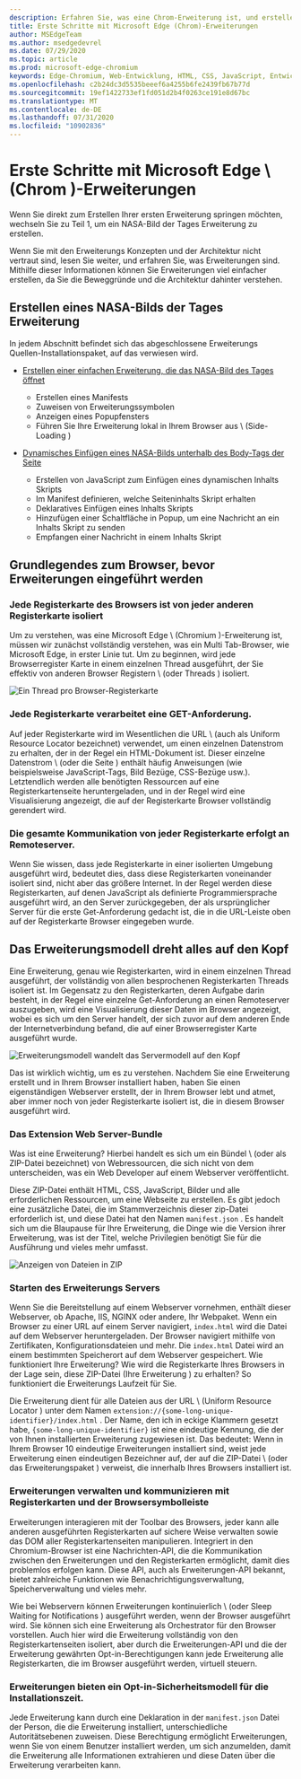 ```yaml
---
description: Erfahren Sie, was eine Chrom-Erweiterung ist, und erstellen Sie eine vollständige Bildanzeige Erweiterung, die Optionen, Inhalts Injektion, hintergrundskripts, Speicher und vieles mehr umfasst.
title: Erste Schritte mit Microsoft Edge (Chrom)-Erweiterungen
author: MSEdgeTeam
ms.author: msedgedevrel
ms.date: 07/29/2020
ms.topic: article
ms.prod: microsoft-edge-chromium
keywords: Edge-Chromium, Web-Entwicklung, HTML, CSS, JavaScript, Entwickler, Erweiterungen
ms.openlocfilehash: c2b24dc3d5535beeef6a4255b6fe2439fb67b77d
ms.sourcegitcommit: 19ef1422733ef1fd051d2b4f0263ce191e8d67bc
ms.translationtype: MT
ms.contentlocale: de-DE
ms.lasthandoff: 07/31/2020
ms.locfileid: "10902836"
---
```

# Erste Schritte mit Microsoft Edge \ (Chrom \)-Erweiterungen  

Wenn Sie direkt zum Erstellen Ihrer ersten Erweiterung springen möchten, wechseln Sie zu Teil 1, um ein NASA-Bild der Tages Erweiterung zu erstellen.  

Wenn Sie mit den Erweiterungs Konzepten und der Architektur nicht vertraut sind, lesen Sie weiter, und erfahren Sie, was Erweiterungen sind.  Mithilfe dieser Informationen können Sie Erweiterungen viel einfacher erstellen, da Sie die Beweggründe und die Architektur dahinter verstehen.  

## Erstellen eines NASA-Bilds der Tages Erweiterung  

In jedem Abschnitt befindet sich das abgeschlossene Erweiterungs Quellen-Installationspaket, auf das verwiesen wird.  

*   [Erstellen einer einfachen Erweiterung, die das NASA-Bild des Tages öffnet](part1-simple-extension.md)  
    *   Erstellen eines Manifests  
    *   Zuweisen von Erweiterungssymbolen  
    *   Anzeigen eines Popupfensters  
    *   Führen Sie Ihre Erweiterung lokal in Ihrem Browser aus \ (Side-Loading \)  

*   [Dynamisches Einfügen eines NASA-Bilds unterhalb des Body-Tags der Seite](part2-content-scripts.md)  
    *   Erstellen von JavaScript zum Einfügen eines dynamischen Inhalts Skripts  
    *   Im Manifest definieren, welche Seiteninhalts Skript erhalten  
    *   Deklaratives Einfügen eines Inhalts Skripts  
    *   Hinzufügen einer Schaltfläche in Popup, um eine Nachricht an ein Inhalts Skript zu senden  
    *   Empfangen einer Nachricht in einem Inhalts Skript  

## Grundlegendes zum Browser, bevor Erweiterungen eingeführt werden  

### Jede Registerkarte des Browsers ist von jeder anderen Registerkarte isoliert  

Um zu verstehen, was eine Microsoft Edge \ (Chromium \)-Erweiterung ist, müssen wir zunächst vollständig verstehen, was ein Multi Tab-Browser, wie Microsoft Edge, in erster Linie tut.  Um zu beginnen, wird jede Browserregister Karte in einem einzelnen Thread ausgeführt, der Sie effektiv von anderen Browser Registern \ (oder Threads \) isoliert.  

![Ein Thread pro Browser-Registerkarte](media/index-image1-browsertabs.png)  

### Jede Registerkarte verarbeitet eine GET-Anforderung.  

Auf jeder Registerkarte wird im Wesentlichen die URL \ (auch als Uniform Resource Locator bezeichnet) verwendet, um einen einzelnen Datenstrom zu erhalten, der in der Regel ein HTML-Dokument ist.  Dieser einzelne Datenstrom \ (oder die Seite \) enthält häufig Anweisungen (wie beispielsweise JavaScript-Tags, Bild Bezüge, CSS-Bezüge usw.).  Letztendlich werden alle benötigten Ressourcen auf eine Registerkartenseite heruntergeladen, und in der Regel wird eine Visualisierung angezeigt, die auf der Registerkarte Browser vollständig gerendert wird.  

### Die gesamte Kommunikation von jeder Registerkarte erfolgt an Remoteserver.  

Wenn Sie wissen, dass jede Registerkarte in einer isolierten Umgebung ausgeführt wird, bedeutet dies, dass diese Registerkarten voneinander isoliert sind, nicht aber das größere Internet.  In der Regel werden diese Registerkarten, auf denen JavaScript als definierte Programmiersprache ausgeführt wird, an den Server zurückgegeben, der als ursprünglicher Server für die erste Get-Anforderung gedacht ist, die in die URL-Leiste oben auf der Registerkarte Browser eingegeben wurde.  

## Das Erweiterungsmodell dreht alles auf den Kopf  

Eine Erweiterung, genau wie Registerkarten, wird in einem einzelnen Thread ausgeführt, der vollständig von allen besprochenen Registerkarten Threads isoliert ist.  Im Gegensatz zu den Registerkarten, deren Aufgabe darin besteht, in der Regel eine einzelne Get-Anforderung an einen Remoteserver auszugeben, wird eine Visualisierung dieser Daten im Browser angezeigt, wobei es sich um den Server handelt, der sich zuvor auf dem anderen Ende der Internetverbindung befand, die auf einer Browserregister Karte ausgeführt wurde.  

![Erweiterungsmodell wandelt das Servermodell auf den Kopf](media/index-image3-upsidedown.png)  

Das ist wirklich wichtig, um es zu verstehen.  Nachdem Sie eine Erweiterung erstellt und in Ihrem Browser installiert haben, haben Sie einen eigenständigen Webserver erstellt, der in Ihrem Browser lebt und atmet, aber immer noch von jeder Registerkarte isoliert ist, die in diesem Browser ausgeführt wird.  

### Das Extension Web Server-Bundle  

Was ist eine Erweiterung? Hierbei handelt es sich um ein Bündel \ (oder als ZIP-Datei bezeichnet) von Webressourcen, die sich nicht von dem unterscheiden, was ein Web Developer auf einem Webserver veröffentlicht.  

Diese ZIP-Datei enthält HTML, CSS, JavaScript, Bilder und alle erforderlichen Ressourcen, um eine Webseite zu erstellen.  Es gibt jedoch eine zusätzliche Datei, die im Stammverzeichnis dieser zip-Datei erforderlich ist, und diese Datei hat den Namen `manifest.json` .  Es handelt sich um die Blaupause für Ihre Erweiterung, die Dinge wie die Version ihrer Erweiterung, was ist der Titel, welche Privilegien benötigt Sie für die Ausführung und vieles mehr umfasst.  

![Anzeigen von Dateien in ZIP](media/index-image5-filemanager-view.png)  

### Starten des Erweiterungs Servers  

Wenn Sie die Bereitstellung auf einem Webserver vornehmen, enthält dieser Webserver, ob Apache, IIS, NGINX oder andere, Ihr Webpaket.  Wenn ein Browser zu einer URL auf einem Server navigiert, `index.html` wird die Datei auf dem Webserver heruntergeladen.  Der Browser navigiert mithilfe von Zertifikaten, Konfigurationsdateien und mehr.  Die `index.html` Datei wird an einem bestimmten Speicherort auf dem Webserver gespeichert.   Wie funktioniert Ihre Erweiterung?  Wie wird die Registerkarte Ihres Browsers in der Lage sein, diese ZIP-Datei (Ihre Erweiterung \) zu erhalten?  So funktioniert die Erweiterungs Laufzeit für Sie.  

Die Erweiterung dient für alle Dateien aus der URL \ (Uniform Resource Locator \) unter dem Namen `extension://{some-long-unique-identifier}/index.html` .  Der Name, den ich in eckige Klammern gesetzt habe, `{some-long-unique-identifier}` ist eine eindeutige Kennung, die der von Ihnen installierten Erweiterung zugewiesen ist.  Das bedeutet: Wenn in Ihrem Browser 10 eindeutige Erweiterungen installiert sind, weist jede Erweiterung einen eindeutigen Bezeichner auf, der auf die ZIP-Datei \ (oder das Erweiterungspaket \) verweist, die innerhalb Ihres Browsers installiert ist.  

<!--![Unique URLS for Extensions](media/index-image4-uniqueurls.png)  -->  

<!--todo: add image for unique URLs  -->  

### Erweiterungen verwalten und kommunizieren mit Registerkarten und der Browsersymbolleiste  

Erweiterungen interagieren mit der Toolbar des Browsers, jeder kann alle anderen ausgeführten Registerkarten auf sichere Weise verwalten sowie das DOM aller Registerkartenseiten manipulieren.  Integriert in den Chromium-Browser ist eine Nachrichten-API, die die Kommunikation zwischen den Erweiterungen und den Registerkarten ermöglicht, damit dies problemlos erfolgen kann.  Diese API, auch als Erweiterungen-API bekannt, bietet zahlreiche Funktionen wie Benachrichtigungsverwaltung, Speicherverwaltung und vieles mehr.  

Wie bei Webservern können Erweiterungen kontinuierlich \ (oder Sleep Waiting for Notifications \) ausgeführt werden, wenn der Browser ausgeführt wird.  Sie können sich eine Erweiterung als Orchestrator für den Browser vorstellen.  Auch hier wird die Erweiterung vollständig von den Registerkartenseiten isoliert, aber durch die Erweiterungen-API und die der Erweiterung gewährten Opt-in-Berechtigungen kann jede Erweiterung alle Registerkarten, die im Browser ausgeführt werden, virtuell steuern.  

### Erweiterungen bieten ein Opt-in-Sicherheitsmodell für die Installationszeit.  

Jede Erweiterung kann durch eine Deklaration in der `manifest.json` Datei der Person, die die Erweiterung installiert, unterschiedliche Autoritätsebenen zuweisen.  Diese Berechtigung ermöglicht Erweiterungen, wenn Sie von einem Benutzer installiert werden, um sich anzumelden, damit die Erweiterung alle Informationen extrahieren und diese Daten über die Erweiterung verarbeiten kann.  

<!-- image links -->  

<!-- links -->  
